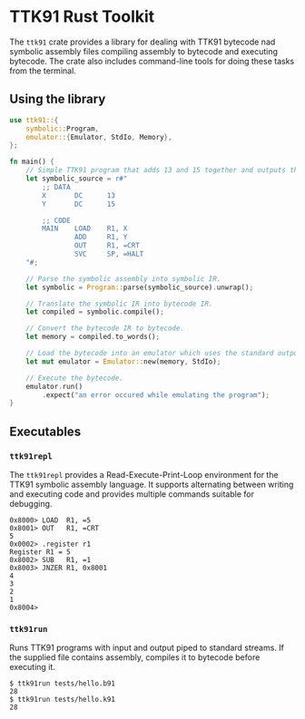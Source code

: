 # TTK91 Rust Toolkit

The `ttk91` crate provides a library for dealing with TTK91 bytecode nad symbolic assembly files
compiling assembly to bytecode and executing bytecode. The crate also includes command-line tools
for doing these tasks from the terminal.

## Using the library
```rust
use ttk91::{
    symbolic::Program,
    emulator::{Emulator, StdIo, Memory},
};

fn main() {
    // Simple TTK91 program that adds 13 and 15 together and outputs the answer.
    let symbolic_source = r#"
        ;; DATA
        X       DC      13
        Y       DC      15

        ;; CODE
        MAIN 	LOAD 	R1, X
                ADD 	R1, Y
                OUT 	R1, =CRT
                SVC 	SP, =HALT
    "#;

    // Parse the symbolic assembly into symbolic IR.
    let symbolic = Program::parse(symbolic_source).unwrap();

    // Translate the symbolic IR into bytecode IR.
    let compiled = symbolic.compile();

    // Convert the bytecode IR to bytecode.
    let memory = compiled.to_words();

    // Load the bytecode into an emulator which uses the standard output.
    let mut emulator = Emulator::new(memory, StdIo);

    // Execute the bytecode.
    emulator.run()
        .expect("an error occured while emulating the program");
}
```


## Executables

### `ttk91repl`
The `ttk91repl` provides a Read-Execute-Print-Loop environment for the TTK91 symbolic assembly
language. It supports alternating between writing and executing code and provides multiple
commands suitable for debugging.

```text
0x8000> LOAD  R1, =5
0x8001> OUT   R1, =CRT
5
0x0002> .register r1
Register R1 = 5
0x8002> SUB   R1, =1
0x8003> JNZER R1, 0x8001
4
3
2
1
0x8004> 
```

### `ttk91run`
Runs TTK91 programs with input and output piped to standard streams.
If the supplied file contains assembly, compiles it to bytecode before executing it.

```shell
$ ttk91run tests/hello.b91
28
$ ttk91run tests/hello.k91
28
```

